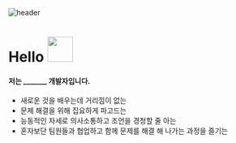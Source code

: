 ![header](https://capsule-render.vercel.app/api?type=waving&height=300&text=BackendEngineer%20&desc=Min%20Jun%20kIM&color=auto)

# Hello <img src="https://media.giphy.com/media/mGcNjsfWAjY5AEZNw6/giphy.gif" width="50">

<p align="center">
  <h4>저는  _______  개발자입니다. </h4>
  <ul>
    <li>새로운 것을 배우는데 거리낌이 없는</li>
    <li>문제 해결을 위해 집요하게 파고드는</li>
    <li>능동적인 자세로 의사소통하고 조언을 경청할 줄 아는</li>
    <li>혼자보단 팀원들과 협업하고 함께 문제를 해결 해 나가는 과정을 즐기는</li>
  </ul>
</p>





